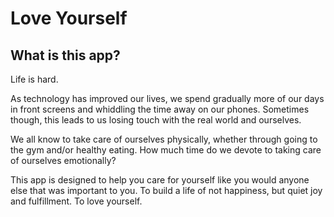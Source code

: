 # Love Yourself

## What is this app?
Life is hard.

As technology has improved our lives, we spend gradually more of our days in front screens and whiddling the time away on our phones. Sometimes though, this leads to us losing touch with the real world and ourselves.

We all know to take care of ourselves physically, whether through going to the gym and/or healthy eating. How much time do we devote to taking care of ourselves emotionally?

This app is designed to help you care for yourself like you would anyone else that was important to you. To build a life of not happiness, but quiet joy and fulfillment. To love yourself.
